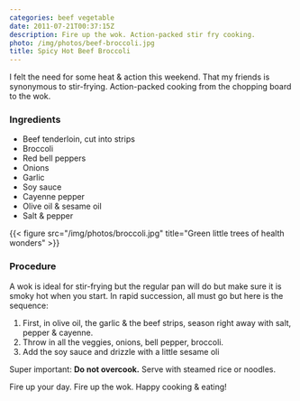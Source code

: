 ```yaml
---
categories: beef vegetable
date: 2011-07-21T00:37:15Z
description: Fire up the wok. Action-packed stir fry cooking.
photo: /img/photos/beef-broccoli.jpg
title: Spicy Hot Beef Broccoli
---
```


I felt the need for some heat & action this weekend. That my friends is synonymous to stir-frying. Action-packed cooking from the chopping board to the wok.

### Ingredients

* Beef tenderloin, cut into strips
* Broccoli
* Red bell peppers
* Onions
* Garlic
* Soy sauce
* Cayenne pepper
* Olive oil & sesame oil
* Salt & pepper

{{< figure src="/img/photos/broccoli.jpg" title="Green little trees of health wonders" >}}

### Procedure

A wok is ideal for stir-frying but the regular pan will do but make sure it is smoky hot when you start. In rapid succession, all must go but here is the sequence:

1. First, in olive oil, the garlic & the beef strips, season right away with salt, pepper & cayenne.
2. Throw in all the veggies, onions, bell pepper, broccoli.
3. Add the soy sauce and drizzle with a little sesame oli

Super important: **Do not overcook.**
Serve with steamed rice or noodles.

Fire up your day. Fire up the wok. Happy cooking & eating!

